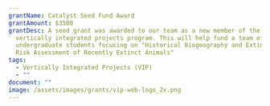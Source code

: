 ```yaml
---
grantName: Catalyst Seed Fund Award
grantAmount: $3500
grantDesc: A seed grant was awarded to our team as a new member of the UA's
  vertically integrated projects program. This will help fund a team of
  undergraduate students focusing on "Historical Biogeography and Extinction
  Risk Assessment of Recently Extinct Animals"
tags:
  - Vertically Integrated Projects (VIP)
  - ""
document: ""
image: /assets/images/grants/vip-web-logo_2x.png
---
```

